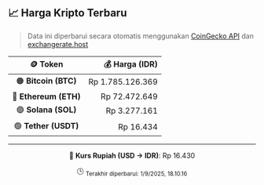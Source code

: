 

<!-- HARGA_KRIPTO -->
## 📈 Harga Kripto Terbaru

> Data ini diperbarui secara otomatis menggunakan [CoinGecko API](https://www.coingecko.com/) dan [exchangerate.host](https://exchangerate.host/)

<div align="center">

| 🪙 Token | 💰 Harga (IDR) |
|:------:|---------------:|
| 🟠 **Bitcoin (BTC)**   | Rp 1.785.126.369 |
| 🔵 **Ethereum (ETH)**  | Rp 72.472.649 |
| 🟣 **Solana (SOL)**    | Rp 3.277.161 |
| 🟢 **Tether (USDT)**   | Rp 16.434 |

---

💱 **Kurs Rupiah (USD → IDR)**: Rp 16.430

🕒 <sub>Terakhir diperbarui: 1/9/2025, 18.10.16</sub>

</div>
<!-- /HARGA_KRIPTO -->